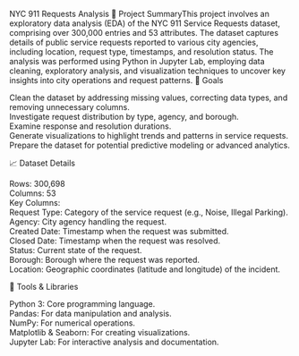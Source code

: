 NYC 911 Requests Analysis
🌟 Project SummaryThis project involves an exploratory data analysis (EDA) of the NYC 911 Service Requests dataset, comprising over 300,000 entries and 53 attributes. The dataset captures details of public service requests reported to various city agencies, including location, request type, timestamps, and resolution status.
The analysis was performed using Python in Jupyter Lab, employing data cleaning, exploratory analysis, and visualization techniques to uncover key insights into city operations and request patterns.
🎯 Goals  

Clean the dataset by addressing missing values, correcting data types, and removing unnecessary columns.  
Investigate request distribution by type, agency, and borough.  
Examine response and resolution durations.  
Generate visualizations to highlight trends and patterns in service requests.  
Prepare the dataset for potential predictive modeling or advanced analytics.

📈 Dataset Details  

Rows: 300,698  
Columns: 53  
Key Columns:  
Request Type: Category of the service request (e.g., Noise, Illegal Parking).  
Agency: City agency handling the request.  
Created Date: Timestamp when the request was submitted.  
Closed Date: Timestamp when the request was resolved.  
Status: Current state of the request.  
Borough: Borough where the request was reported.  
Location: Geographic coordinates (latitude and longitude) of the incident.

🧰 Tools & Libraries  

Python 3: Core programming language.  
Pandas: For data manipulation and analysis.  
NumPy: For numerical operations.  
Matplotlib & Seaborn: For creating visualizations.  
Jupyter Lab: For interactive analysis and documentation.
